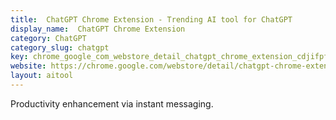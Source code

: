 ```yaml
---
title:  ChatGPT Chrome Extension - Trending AI tool for ChatGPT
display_name:  ChatGPT Chrome Extension
category: ChatGPT
category_slug: chatgpt
key: chrome_google_com_webstore_detail_chatgpt_chrome_extension_cdjifpfganm
website: https://chrome.google.com/webstore/detail/chatgpt-chrome-extension/cdjifpfganmhoojfclednjdnnpooaojb
layout: aitool
---
```


Productivity enhancement via instant messaging.
